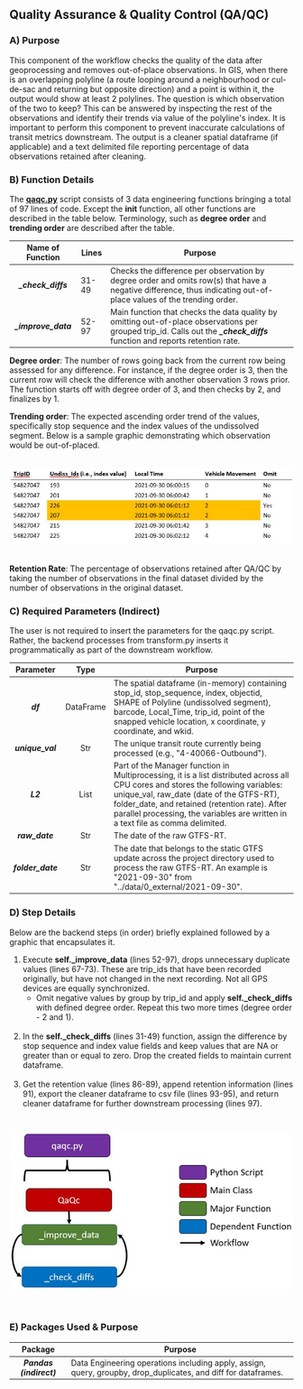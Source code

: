 ## Quality Assurance & Quality Control (QA/QC)

### A) Purpose
This component of the workflow checks the quality of the data after geoprocessing and removes out-of-place observations. In GIS, when there is an overlapping polyline (a route looping around a neighbourhood or cul-de-sac and returning but opposite direction) and a point is within it, the output would show at least 2 polylines. The question is which observation of the two to keep? This can be answered by inspecting the rest of the observations and identify their trends via value of the polyline's index. It is important to perform this component to prevent inaccurate calculations of transit metrics downstream. The output is a cleaner spatial dataframe (if applicable) and a text delimited file reporting percentage of data observations retained after cleaning. 


### B) Function Details 
The <strong><a href=''>qaqc.py</a></strong> script consists of 3 data engineering functions bringing a total of 97 lines of code. Except the <strong>__init__</strong> function, all other functions are described in the table below. Terminology, such as <strong>degree order</strong> and <strong>trending order</strong> are described after the table. 


| Name of Function | Lines | Purpose | 
| :---: | ----- | ----- | 
| ***_check_diffs*** | 31-49 | Checks the difference per observation by degree order and omits row(s) that have a negative difference, thus indicating out-of-place values of the trending order. |
| ***_improve_data*** | 52-97 | Main function that checks the data quality by omitting out-of-place observations per grouped trip_id. Calls out the ***_check_diffs*** function and reports retention rate. |


<strong>Degree order</strong>: The number of rows going back from the current row being assessed for any difference. For instance, if the degree order is 3, then the current row will check the difference with another observation 3 rows prior. The function starts off with degree order of 3, and then checks by 2, and finalizes by 1. 

<strong>Trending order</strong>: The expected ascending order trend of the values, specifically stop sequence and the index values of the undissolved segment. Below is a sample graphic demonstrating which observation would be out-of-placed. 
<br>
<br>
<p align='center'><img src="../../../../img/trending_order.JPG"/></p>
<br>
<strong>Retention Rate</strong>: The percentage of observations retained after QA/QC by taking the number of observations in the final dataset divided by the number of observations in the original dataset. 

### C) Required Parameters (Indirect)

The user is not required to insert the parameters for the qaqc.py script. Rather, the backend processes from transform.py inserts it programmatically as part of the downstream workflow. 

| Parameter | Type | Purpose | 
| :-------: | :---: | ------ | 
| ***df*** | DataFrame | The spatial dataframe (in-memory) containing stop_id, stop_sequence, index, objectid, SHAPE of Polyline (undissolved segment), barcode, Local_Time, trip_id, point of the snapped vehicle location, x coordinate, y coordinate, and wkid. | 
| ***unique_val*** | Str | The unique transit route currently being processed (e.g., "4-40066-Outbound"). |
| ***L2*** | List | Part of the Manager function in Multiprocessing, it is a list distributed across all CPU cores and stores the following variables: unique_val, raw_date (date of the GTFS-RT), folder_date, and retained (retention rate). After parallel processing, the variables are written in a text file as comma delimited. | 
| ***raw_date*** | Str | The date of the raw GTFS-RT. | 
| ***folder_date*** | Str | The date that belongs to the static GTFS update across the project directory used to process the raw GTFS-RT. An example is "2021-09-30" from "../data/0_external/2021-09-30". |

 
### D) Step Details 
Below are the backend steps (in order) briefly explained followed by a graphic that encapsulates it. 
<ol>
	<li>Execute <strong>self._improve_data</strong> (lines 52-97), drops unnecessary duplicate values (lines 67-73). These are trip_ids that have been recorded originally, but have not changed in the next recording. Not all GPS devices are equally synchronized.
		<ul>
			<li>Omit negative values by group by trip_id and apply <strong>self._check_diffs</strong> with defined degree order. Repeat this two more times (degree order - 2 and 1).</li>
		</ul>	
	</li>
	<br>
	<li>In the <strong>self._check_diffs</strong> (lines 31-49) function, assign the difference by stop sequence and index value fields and keep values that are NA or greater than or equal to zero. Drop the created fields to maintain current dataframe.
	</li>
	<br>
	<li>Get the retention value (lines 86-89), append retention information (lines 91), export the cleaner dataframe to csv file (lines 93-95), and return cleaner dataframe for further downstream processing (lines 97).
</ol>
<br>
<p align='center'><img src='../../../../img/qaqc_flow.JPG' width="600"/></p>
<br>

### E) Packages Used & Purpose 
| Package | Purpose | 
| :-----: | ----- | 
| ***Pandas (indirect)***  | Data Engineering operations including apply, assign, query, groupby, drop_duplicates, and diff for dataframes. |
